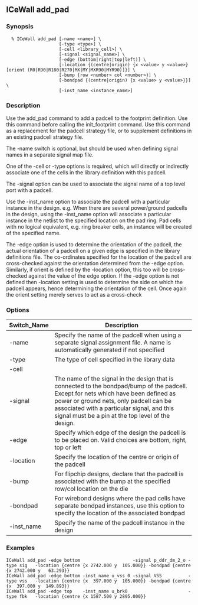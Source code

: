 ## ICeWall add_pad

### Synopsis
```
  % ICeWall add_pad [-name <name>] \
                    [-type <type>] \
                    [-cell <library_cell>] \
                    [-signal <signal_name>] \
                    [-edge (bottom|right|top|left)] \
                    [-location {(centre|origin) {x <value> y <value>} [orient (R0|R90|R180|R270|MX|MY|MXR90|MYR90)]}] \
                    [-bump {row <number> col <number>}] \
                    [-bondpad {(centre|origin) {x <value> y <value>}}] \
                    [-inst_name <instance_name>]
```
### Description

Use the add_pad command to add a padcell to the footprint definition. Use this command before calling the init_footprint command. Use this command as a replacement for the padcell strategy file, or to supplement definitions in an existing padcell strategy file.

The -name switch is optional, but should be used when defining signal names in a separate signal map file.

One of the -cell or -type options is required, which will directly or indirectly associate one of the cells in the library definition with this padcell.

The -signal option can be used to associate the signal name of a top level port with a padcell.

Use the -inst_name option to associate the padcell with a particular instance in the design. e.g. When there are several power/ground padcells in the design, using the -inst_name option will associate a particular instance in the netlist to the specified location on the pad ring. Pad cells with no logical equivalent, e.g. ring breaker cells, an instance will be created of the specified name.

The -edge option is used to determine the orientation of the padcell, the actual orientation of a padcell on a given edge is specified in the library definitions file. The co-ordinates specified for the location of the padcell are cross-checked against the orientation determined from the -edge option. Similarly, if orient is defined by the -location option, this too will be cross-checked against the value of the edge option. If the -edge option is not defined then -location setting is used to determine the side on which the padcell appears, hence determining the orientation of the cell. Once again the orient setting merely serves to act as a cross-check

### Options


| Switch_Name | Description |
| ------ | ----------- |
| -name  | Specify the name of the padcell when using a separate signal assignment file. A name is automatically generated if not specified |
| -type  | The type of cell specified in the library data |
| -cell  |
| -signal | The name of the signal in the design that is connected to the bondpad/bump of the padcell. Except for nets which have been defined as power or ground nets, only padcell can be associated with a particular signal, and this signal must be a pin at the top level of the design. |
| -edge | Specify which edge of the design the padcell is to be placed on. Valid choices are bottom, right, top or left |
| -location | Specify the location of the centre or origin of the padcell |
| -bump | For flipchip designs, declare that the padcell is associated with the bump at the specified row/col location on the die |
| -bondpad | For wirebond designs where the pad cells have separate bondpad instances, use this option to specify the location of the associated bondpad |
| -inst_name | Specify the name of the padcell instance in the design |

### Examples
```
ICeWall add_pad -edge bottom                    -signal p_ddr_dm_2_o -type sig   -location {centre {x 2742.000 y  105.000}} -bondpad {centre {x 2742.000 y   63.293}}
ICeWall add_pad -edge bottom -inst_name u_vss_0 -signal VSS          -type vss   -location {centre {x  397.000 y  105.000}} -bondpad {centre {x  397.000 y  149.893}}
ICeWall add_pad -edge top    -inst_name u_brk0                       -type fbk   -location {centre {x 1587.500 y 2895.000}}

```


